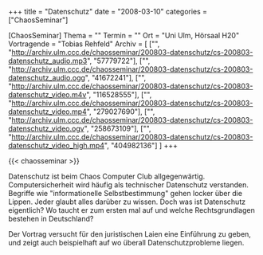 +++
title = "Datenschutz"
date = "2008-03-10"
categories = ["ChaosSeminar"]

[ChaosSeminar]
Thema = ""
Termin = ""
Ort = "Uni Ulm, Hörsaal H20"
Vortragende = "Tobias Rehfeld"
Archiv = [
	["", "http://archiv.ulm.ccc.de/chaosseminar/200803-datenschutz/cs-200803-datenschutz_audio.mp3", "57779722"],
	["", "http://archiv.ulm.ccc.de/chaosseminar/200803-datenschutz/cs-200803-datenschutz_audio.ogg", "41672241"],
	["", "http://archiv.ulm.ccc.de/chaosseminar/200803-datenschutz/cs-200803-datenschutz_video.m4v", "116528555"],
	["", "http://archiv.ulm.ccc.de/chaosseminar/200803-datenschutz/cs-200803-datenschutz_video.mp4", "279027690"],
	["", "http://archiv.ulm.ccc.de/chaosseminar/200803-datenschutz/cs-200803-datenschutz_video.ogv", "258673109"],
	["", "http://archiv.ulm.ccc.de/chaosseminar/200803-datenschutz/cs-200803-datenschutz_video_high.mp4", "404982136"]
	]
+++

{{< chaosseminar >}}

Datenschutz ist beim Chaos Computer Club allgegenwärtig. Computersicherheit
wird häufig als technischer Datenschutz verstanden. Begriffe wie
"informationelle Selbstbestimmung" gehen locker über die Lippen. Jeder
glaubt alles darüber zu wissen. Doch was ist Datenschutz eigentlich? Wo
taucht er zum ersten mal auf und welche Rechtsgrundlagen bestehen in
Deutschland?

Der Vortrag versucht für den juristischen Laien eine Einführung zu geben,
und zeigt auch beispielhaft auf wo überall Datenschutzprobleme liegen.
